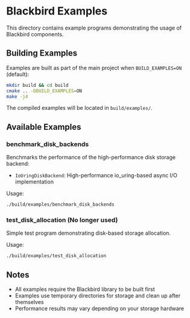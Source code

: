 # Blackbird Examples

This directory contains example programs demonstrating the usage of Blackbird components.

## Building Examples

Examples are built as part of the main project when `BUILD_EXAMPLES=ON` (default):

```bash
mkdir build && cd build
cmake .. -DBUILD_EXAMPLES=ON
make -j4
```

The compiled examples will be located in `build/examples/`.

## Available Examples

### benchmark_disk_backends

Benchmarks the performance of the high-performance disk storage backend:
- `IoUringDiskBackend`: High-performance io_uring-based async I/O implementation

Usage:
```bash
./build/examples/benchmark_disk_backends
```

### test_disk_allocation (No longer used)

Simple test program demonstrating disk-based storage allocation.

Usage:
```bash
./build/examples/test_disk_allocation
```

## Notes

- All examples require the Blackbird library to be built first
- Examples use temporary directories for storage and clean up after themselves
- Performance results may vary depending on your storage hardware

